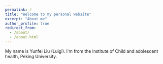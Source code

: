 ```yaml
---
permalink: /
title: "Welcome to my personal website"
excerpt: "About me"
author_profile: true
redirect_from: 
  - /about/
  - /about.html
---
```


My name is Yunfei Liu (Luigi). I'm from the Institute of Child and adolescent health, Peking University.
